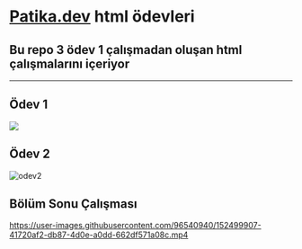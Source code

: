 # [Patika.dev](https://patika.dev) html ödevleri

## Bu repo 3 ödev 1 çalışmadan oluşan html çalışmalarını içeriyor
---
## Ödev 1
![](https://user-images.githubusercontent.com/96540940/152499184-05a276c7-4835-45dc-8d13-9d277b56d94e.png)

## Ödev 2
![odev2](https://user-images.githubusercontent.com/96540940/152499252-d7e986b0-4d26-4b76-8648-281e31f37f4a.png)

## Bölüm Sonu Çalışması

https://user-images.githubusercontent.com/96540940/152499907-41720af2-db87-4d0e-a0dd-662df571a08c.mp4
